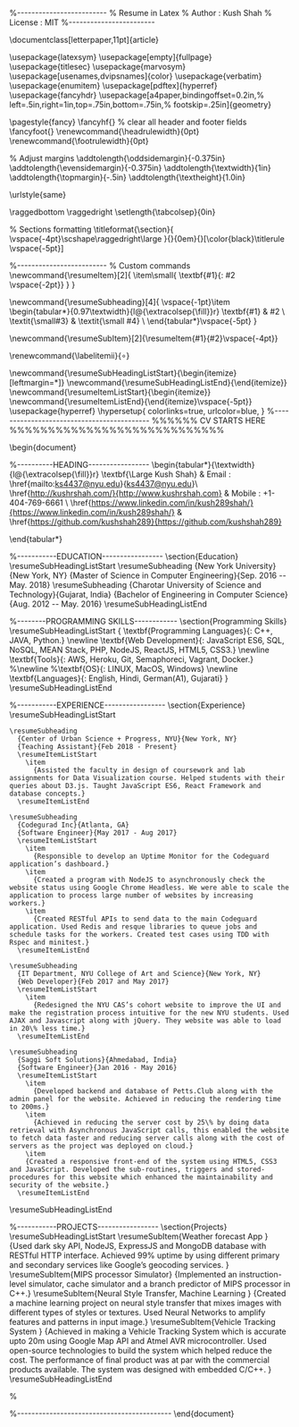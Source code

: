 %-------------------------
% Resume in Latex
% Author : Kush Shah
% License : MIT
%------------------------

\documentclass[letterpaper,11pt]{article}

\usepackage{latexsym}
\usepackage[empty]{fullpage}
\usepackage{titlesec}
\usepackage{marvosym}
\usepackage[usenames,dvipsnames]{color}
\usepackage{verbatim}
\usepackage{enumitem}
\usepackage[pdftex]{hyperref}
\usepackage{fancyhdr}
\usepackage[a4paper,bindingoffset=0.2in,%
            left=.5in,right=1in,top=.75in,bottom=.75in,%
            footskip=.25in]{geometry}

\pagestyle{fancy}
\fancyhf{} % clear all header and footer fields
\fancyfoot{}
\renewcommand{\headrulewidth}{0pt}
\renewcommand{\footrulewidth}{0pt}

% Adjust margins
\addtolength{\oddsidemargin}{-0.375in}
\addtolength{\evensidemargin}{-0.375in}
\addtolength{\textwidth}{1in}
\addtolength{\topmargin}{-.5in}
\addtolength{\textheight}{1.0in}

\urlstyle{same}

\raggedbottom
\raggedright
\setlength{\tabcolsep}{0in}

% Sections formatting
\titleformat{\section}{
  \vspace{-4pt}\scshape\raggedright\large
}{}{0em}{}[\color{black}\titlerule \vspace{-5pt}]

%-------------------------
% Custom commands
\newcommand{\resumeItem}[2]{
  \item\small{
    \textbf{#1}{: #2 \vspace{-2pt}}
  }
}

\newcommand{\resumeSubheading}[4]{
  \vspace{-1pt}\item
    \begin{tabular*}{0.97\textwidth}{l@{\extracolsep{\fill}}r}
      \textbf{#1} & #2 \\
      \textit{\small#3} & \textit{\small #4} \\
    \end{tabular*}\vspace{-5pt}
}

\newcommand{\resumeSubItem}[2]{\resumeItem{#1}{#2}\vspace{-4pt}}

\renewcommand{\labelitemii}{$\circ$}

\newcommand{\resumeSubHeadingListStart}{\begin{itemize}[leftmargin=*]}
\newcommand{\resumeSubHeadingListEnd}{\end{itemize}}
\newcommand{\resumeItemListStart}{\begin{itemize}}
\newcommand{\resumeItemListEnd}{\end{itemize}\vspace{-5pt}}
\usepackage{hyperref}
\hypersetup{
    colorlinks=true,
    urlcolor=blue,
}
%-------------------------------------------
%%%%%%  CV STARTS HERE  %%%%%%%%%%%%%%%%%%%%%%%%%%%%


\begin{document}

%----------HEADING-----------------
\begin{tabular*}{\textwidth}{l@{\extracolsep{\fill}}r}
  \textbf{\Large Kush Shah} & Email : \href{mailto:ks4437@nyu.edu}{ks4437@nyu.edu}\\
  \href{http://kushrshah.com/}{http://www.kushrshah.com} & Mobile : +1-404-769-6661 \\
  \href{https://www.linkedin.com/in/kush289shah/}{https://www.linkedin.com/in/kush289shah/} & \href{https://github.com/kushshah289}{https://github.com/kushshah289}
  
\end{tabular*}


%-----------EDUCATION-----------------
\section{Education}
  \resumeSubHeadingListStart
    \resumeSubheading
      {New York University}{New York, NY}
      {Master of Science in Computer Engineering}{Sep. 2016 -- May. 2018}
    \resumeSubheading
      {Charotar University of Science and Technology}{Gujarat, India}
      {Bachelor of Engineering in Computer Science}{Aug. 2012 -- May. 2016}
  \resumeSubHeadingListEnd

%--------PROGRAMMING SKILLS------------
\section{Programming Skills}
  \resumeSubHeadingListStart
    {
      \textbf{Programming Languages}{: C++, JAVA, Python.}
      \newline
      \textbf{Web Development}{: JavaScript ES6, SQL, NoSQL, MEAN Stack, PHP, NodeJS, ReactJS, HTML5, CSS3.}
      \newline
      \textbf{Tools}{: AWS, Heroku, Git, Semaphoreci, Vagrant, Docker.}
      %\newline
      %\textbf{OS}{: LINUX, MacOS, Windows}
      \newline
      \textbf{Languages}{: English, Hindi, German(A1), Gujarati}
    }
  \resumeSubHeadingListEnd

%-----------EXPERIENCE-----------------
\section{Experience}
  \resumeSubHeadingListStart

    \resumeSubheading
      {Center of Urban Science + Progress, NYU}{New York, NY}
      {Teaching Assistant}{Feb 2018 - Present}
      \resumeItemListStart
        \item
          {Assisted the faculty in design of coursework and lab assignments for Data Visualization course. Helped students with their queries about D3.js. Taught JavaScript ES6, React Framework and database concepts.}
      \resumeItemListEnd

    \resumeSubheading
      {Codegurad Inc}{Atlanta, GA}
      {Software Engineer}{May 2017 - Aug 2017}
      \resumeItemListStart
        \item
          {Responsible to develop an Uptime Monitor for the Codeguard application’s dashboard.}
        \item
          {Created a program with NodeJS to asynchronously check the website status using Google Chrome Headless. We were able to scale the application to process large number of websites by increasing workers.}
        \item
          {Created RESTful APIs to send data to the main Codeguard application. Used Redis and resque libraries to queue jobs and schedule tasks for the workers. Created test cases using TDD with Rspec and minitest.}
      \resumeItemListEnd

    \resumeSubheading
      {IT Department, NYU College of Art and Science}{New York, NY}
      {Web Developer}{Feb 2017 and May 2017}
      \resumeItemListStart
        \item
          {Redesigned the NYU CAS’s cohort website to improve the UI and make the registration process intuitive for the new NYU students. Used AJAX and Javascript along with jQuery. They website was able to load in 20\% less time.}
      \resumeItemListEnd

    \resumeSubheading
      {Saggi Soft Solutions}{Ahmedabad, India}
      {Software Engineer}{Jan 2016 - May 2016}
      \resumeItemListStart
        \item
          {Developed backend and database of Petts.Club along with the admin panel for the website. Achieved in reducing the rendering time to 200ms.}
        \item
          {Achieved in reducing the server cost by 25\% by doing data retrieval with Asynchronous JavaScript calls, this enabled the website to fetch data faster and reducing server calls along with the cost of servers as the project was deployed on cloud.}
        \item
        {Created a responsive front-end of the system using HTML5, CSS3 and JavaScript. Developed the sub-routines, triggers and stored-procedures for this website which enhanced the maintainability and security of the website.}
      \resumeItemListEnd

  \resumeSubHeadingListEnd

%-----------PROJECTS-----------------
\section{Projects}
  \resumeSubHeadingListStart
    \resumeSubItem{Weather forecast App }
      {Used dark sky API, NodeJS, ExpressJS and MongoDB database with RESTful HTTP interface. Achieved 99\% uptime by using different primary and secondary services like Google’s geocoding services. }
    \resumeSubItem{MIPS processor Simulator}
      {Implemented an instruction-level simulator, cache simulator and a branch predictor of MIPS processor in C++.}
    \resumeSubItem{Neural Style Transfer, Machine Learning }
      {Created a machine learning project on neural style transfer that mixes images with different types of styles or textures. Used Neural Networks to amplify features and patterns in input image.}
    \resumeSubItem{Vehicle Tracking System }
      {Achieved in making a  Vehicle Tracking System which is accurate upto 20m using Google Map API and Atmel AVR microcontroller. Used open-source technologies to build the system which helped reduce the cost. The performance of final product was at par with the commercial products available. The system was designed with embedded C/C++. }
  \resumeSubHeadingListEnd

%



%-------------------------------------------
\end{document}

